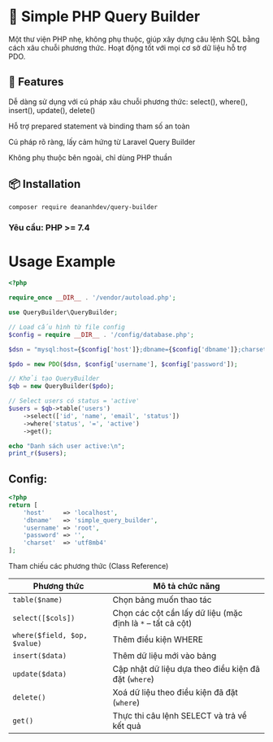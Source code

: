 # 🔧 Simple PHP Query Builder

Một thư viện PHP nhẹ, không phụ thuộc, giúp xây dựng câu lệnh SQL bằng cách xâu chuỗi phương thức. Hoạt động tốt với mọi cơ sở dữ liệu hỗ trợ PDO.

## 🚀 Features

Dễ dàng sử dụng với cú pháp xâu chuỗi phương thức: select(), where(), insert(), update(), delete()

Hỗ trợ prepared statement và binding tham số an toàn

Cú pháp rõ ràng, lấy cảm hứng từ Laravel Query Builder

Không phụ thuộc bên ngoài, chỉ dùng PHP thuần

## 📦 Installation

```bash
composer require deananhdev/query-builder

```

### Yêu cầu: PHP >= 7.4


# Usage Example
```php
<?php

require_once __DIR__ . '/vendor/autoload.php';

use QueryBuilder\QueryBuilder;

// Load cấu hình từ file config
$config = require __DIR__ . '/config/database.php';

$dsn = "mysql:host={$config['host']};dbname={$config['dbname']};charset={$config['charset']}";

$pdo = new PDO($dsn, $config['username'], $config['password']);

// Khởi tạo QueryBuilder
$qb = new QueryBuilder($pdo);

// Select users có status = 'active'
$users = $qb->table('users')
    ->select(['id', 'name', 'email', 'status'])
    ->where('status', '=', 'active')
    ->get();

echo "Danh sách user active:\n";
print_r($users);


```

## Config:
```php
<?php
return [
    'host'     => 'localhost',
    'dbname'   => 'simple_query_builder',
    'username' => 'root',
    'password' => '',
    'charset'  => 'utf8mb4'
];

```
Tham chiếu các phương thức (Class Reference)

| Phương thức                  | Mô tả chức năng                                             |
| ---------------------------- | ----------------------------------------------------------- |
| `table($name)`               | Chọn bảng muốn thao tác                                     |
| `select([$cols])`            | Chọn các cột cần lấy dữ liệu (mặc định là `*` – tất cả cột) |
| `where($field, $op, $value)` | Thêm điều kiện WHERE                                        |
| `insert($data)`              | Thêm dữ liệu mới vào bảng                                   |
| `update($data)`              | Cập nhật dữ liệu dựa theo điều kiện đã đặt (`where`)        |
| `delete()`                   | Xoá dữ liệu theo điều kiện đã đặt (`where`)                 |
| `get()`                      | Thực thi câu lệnh SELECT và trả về kết quả                  |
